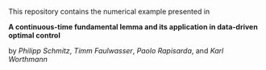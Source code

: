 This repository contains the numerical example presented in

**A continuous-time fundamental lemma
and its application in data-driven optimal control**

by *Philipp Schmitz*, *Timm Faulwasser*, *Paolo Rapisarda*, and *Karl Worthmann*
